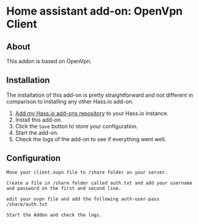 











# Home assistant add-on: OpenVpn Client


## About

This addon is based on OpenVpn.

## Installation

The installation of this add-on is pretty straightforward and not different in
comparison to installing any other Hass.io add-on.

1. [Add my Hass.io add-ons repository][repository] to your Hass.io instance.
1. Install this add-on.
1. Click the `Save` button to store your configuration.
1. Start the add-on.
1. Check the logs of the add-on to see if everything went well.


## Configuration

```
Move your client.ovpn file to /share folder on your server.

Create a file in /share folder called auth.txt and add your username and password on the first and second line.

edit your ovpn file and add the following auth-user-pass /share/auth.txt

Start the Addon and check the logs.
```



[repository]: https://github.com/ChristoffBo/homeassistant/
